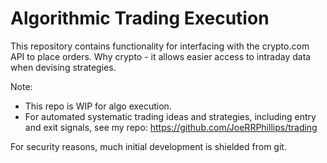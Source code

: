 # Algorithmic Trading Execution

This repository contains functionality for interfacing with the crypto.com API to place orders.
Why crypto - it allows easier access to intraday data when devising strategies.

Note:
- This repo is WIP for algo execution.
- For automated systematic trading ideas and strategies, including entry and exit signals, see my repo: https://github.com/JoeRRPhillips/trading

For security reasons, much initial development is shielded from git.
